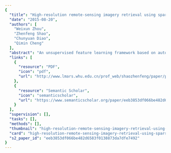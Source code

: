 ```yaml
---
{
  "title": "High-resolution remote-sensing imagery retrieval using sparse features by auto-encoder",
  "date": "2015-08-20",
  "authors": [
    "Weixun Zhou",
    "Zhenfeng Shao",
    "Chunyuan Diao",
    "Qimin Cheng"
  ],
  "abstract": "An unsupervised feature learning framework based on auto-encoder is proposed to learn sparse feature representations for remote-sensing imagery retrieval in this letter. The low-level feature descriptors are extracted and exploited to learn a set of feature extractors, which are then used to encode the low-level feature descriptors to generate new sparse features. The learned feature representations are applied to aerial images randomly selected from the University of California Merced data set. The results indicate that the performance of our proposed framework is comparable or superior to that of the state-of-the-art method. The framework is proved to be an effective approach to manage the huge volume of remote-sensing data and to retrieve the desired remote-sensing imagery.",
  "links": [
    {
      "resource": "PDF",
      "icon": "pdf",
      "url": "http://www.lmars.whu.edu.cn/prof_web/shaozhenfeng/paper/paper-2015/High%20resolution%20remote%20sensing%20imagery%20retrieval%20using%20sparse%20features%20by%20auto%20encoder.pdf"
    },
    {
      "resource": "Semantic Scholar",
      "icon": "semanticscholar",
      "url": "https://www.semanticscholar.org/paper/eeb3853df066be482d6583f0138873da7dfe7492"
    }
  ],
  "supervision": [],
  "tasks": [],
  "methods": [],
  "thumbnail": "high-resolution-remote-sensing-imagery-retrieval-using-sparse-features-by-auto-encoder-thumb.jpg",
  "card": "high-resolution-remote-sensing-imagery-retrieval-using-sparse-features-by-auto-encoder-card.jpg",
  "s2_paper_id": "eeb3853df066be482d6583f0138873da7dfe7492"
}
---
```


